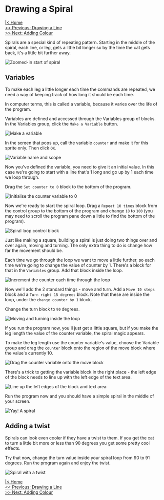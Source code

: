 # Drawing a Spiral

[|< Home](../README.md)  
[<< Previous: Drawing a Line](./spirals3.md)  
[>> Next: Adding Colour](./spirals5.md)

Spirals are a special kind of repeating pattern. Starting in the middle of the spiral, each line, or leg, gets a little bit longer so by the time the cat gets back, it's a little bit further away.

![Zoomed-in start of spiral](./images/zoomed-spiral.png)

## Variables

To make each leg a little longer each time the commands are repeated, we need a way of keeping track of how long it should be each time.

In computer terms, this is called a variable, because it varies over the life of the program.

Variables are defined and accessed through the Variables group of blocks. In the Variables group, click the `Make a Variable` button.

![Make a variable](./images/variables-1.png)

In the screen that pops up, call the variable `counter` and make it for this sprite only. Then click `OK`.

![Variable name and scope](./images/variables-2.png)

Now you've defined the variable, you need to give it an initial value. In this case we're going to start with a line that's 1 long and go up by 1 each time we loop through.

Drag the `Set counter to 0` block to the bottom of the program.

![Initialise the counter variable to 0](./images/variables-3.png)

Now we're ready to start the spiral loop. Drag a `Repeat 10 times` block from the control group to the bottom of the program and change `10` to `100` (you may need to scroll the program pane down a little to find the bottom of the program).

![Spiral loop control block](./images/spiral-loop-1.png)

Just like making a square, building a spiral is just doing two things over and over again, moving and turning. The only extra thing to do is change how far the movement should be.

Each time we go through the loop we want to move a little further, so each time we're going to change the value of counter by 1. There's a block for that in the `Variables` group. Add that block inside the loop.

![Increment the counter each time through the loop](./images/spiral-loop-2.png)

Now we'll add the 2 standard things - move and turn. Add a `Move 10 steps` block and a `Turn right 15 degrees` block. Note that these are inside the loop, under the `change counter by 1` block.

Change the turn block to `90` degrees.

![Moving and turning inside the loop](./images/spiral-loop-3.png)

If you run the program now, you'll just get a little square, but if you make the leg length the value of the counter variable, the spiral magic appears.

To make the leg length use the counter variable's value, choose the Variable group and drag the `counter` block onto the region of the move block where the value's currently 10.

![Drag the counter variable onto the move block](./images/spiral-loop-4.png)

There's a trick to getting the variable block in the right place - the left edge of the block needs to line up with the left edge of the text area.

![Line up the left edges of the block and text area](./images/spiral-loop-5.png)

Run the program now and you should have a simple spiral in the middle of your screen.

![Yay! A spiral](./images/spiral-loop-6.png)

## Adding a twist

Spirals can look even cooler if they have a twist to them. If you get the cat to turn a little bit more or less than 90 degrees you get some pretty cool effects.

Try that now, change the turn value inside your spiral loop from 90 to 91 degrees. Run the program again and enjoy the twist.

![Spiral with a twist](./images/spiral-loop-7.png)

[|< Home](../README.md)  
[<< Previous: Drawing a Line](./spirals3.md)  
[>> Next: Adding Colour](./spirals5.md)
